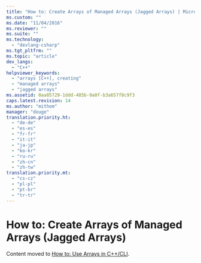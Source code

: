 ```yaml
---
title: "How to: Create Arrays of Managed Arrays (Jagged Arrays) | Microsoft Docs"
ms.custom: ""
ms.date: "11/04/2016"
ms.reviewer: ""
ms.suite: ""
ms.technology: 
  - "devlang-csharp"
ms.tgt_pltfrm: ""
ms.topic: "article"
dev_langs: 
  - "C++"
helpviewer_keywords: 
  - "arrays [C++], creating"
  - "managed arrays"
  - "jagged arrays"
ms.assetid: 0aa85729-1ddd-485b-9a0f-b3a657f8c9f3
caps.latest.revision: 14
ms.author: "mithom"
manager: "douge"
translation.priority.ht: 
  - "de-de"
  - "es-es"
  - "fr-fr"
  - "it-it"
  - "ja-jp"
  - "ko-kr"
  - "ru-ru"
  - "zh-cn"
  - "zh-tw"
translation.priority.mt: 
  - "cs-cz"
  - "pl-pl"
  - "pt-br"
  - "tr-tr"
---
```

# How to: Create Arrays of Managed Arrays (Jagged Arrays)
Content moved to [How to: Use Arrays in C++/CLI](../Topic/How%20to:%20Use%20Arrays%20in%20C++-CLI.md).
